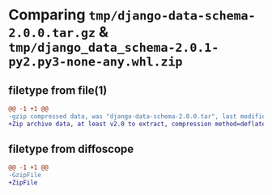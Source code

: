 # Comparing `tmp/django-data-schema-2.0.0.tar.gz` & `tmp/django_data_schema-2.0.1-py2.py3-none-any.whl.zip`

## filetype from file(1)

```diff
@@ -1 +1 @@
-gzip compressed data, was "django-data-schema-2.0.0.tar", last modified: Tue Jan 24 20:04:18 2023, max compression
+Zip archive data, at least v2.0 to extract, compression method=deflate
```

## filetype from diffoscope

```diff
@@ -1 +1 @@
-GzipFile
+ZipFile
```

